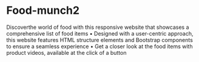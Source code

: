 # Food-munch2
Discoverthe world of food with this responsive website that showcases a comprehensive list of food items • Designed with a user-centric approach, this website features HTML structure elements and Bootstrap components to ensure a seamless experience • Get a closer look at the food items with product videos, available at the click of a button
